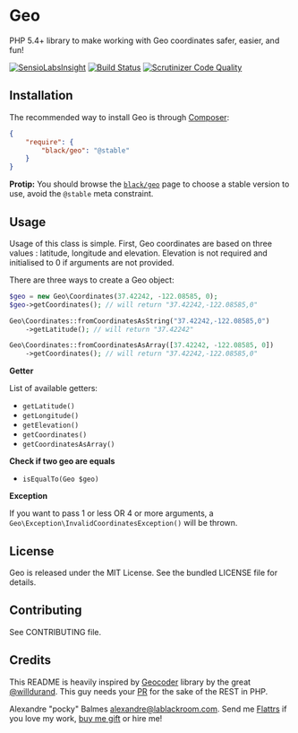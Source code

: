 Geo
===

PHP 5.4+ library to make working with Geo coordinates safer, easier, and fun!

[![SensioLabsInsight](https://insight.sensiolabs.com/projects/e843341b-0a91-4aa8-a8a6-fbe2190d9724/big.png)](https://insight.sensiolabs.com/projects/e843341b-0a91-4aa8-a8a6-fbe2190d9724)
[![Build Status](https://travis-ci.org/black-project/Geo.svg?branch=master)](https://travis-ci.org/black-project/Geo)
[![Scrutinizer Code Quality](https://scrutinizer-ci.com/g/black-project/Geo/badges/quality-score.png?b=master)](https://scrutinizer-ci.com/g/black-project/Geo/?branch=master)

Installation
------------

The recommended way to install Geo is through [Composer][2]:

```json
{
    "require": {
        "black/geo": "@stable"
    }
}
```

__Protip:__ You should browse the [`black/geo`][7] page to choose a stable version to use, avoid the `@stable` meta
constraint.

Usage
-----

Usage of this class is simple. First, Geo coordinates are based on three values : latitude, longitude and elevation.
Elevation is not required and initialised to 0 if arguments are not provided.

There are three ways to create a Geo object:

```php
$geo = new Geo\Coordinates(37.42242, -122.08585, 0);
$geo->getCoordinates(); // will return "37.42242,-122.08585,0"
```

```php
Geo\Coordinates::fromCoordinatesAsString("37.42242,-122.08585,0")
    ->getLatitude(); // will return "37.42242"
```

```php
Geo\Coordinates::fromCoordinatesAsArray([37.42242, -122.08585, 0])
    ->getCoordinates(); // will return "37.42242,-122.08585,0"
```

__Getter__

List of available getters:

- `getLatitude()`
- `getLongitude()`
- `getElevation()`
- `getCoordinates()`
- `getCoordinatesAsArray()`

__Check if two geo are equals__

- `isEqualTo(Geo $geo)`

__Exception__

If you want to pass 1 or less OR 4 or more arguments, a `Geo\Exception\InvalidCoordinatesException()` will be thrown.

License
-------

Geo is released under the MIT License. See the bundled LICENSE file for details.

Contributing
------------

See CONTRIBUTING file.

Credits
-------

This README is heavily inspired by [Geocoder][1] library by the great [@willdurand][2]. This guy needs your [PR][3] for the
sake of the REST in PHP.

Alexandre "pocky" Balmes [alexandre@lablackroom.com][4]. Send me [Flattrs][5] if you love my work, [buy me gift][6] or hire me!

[1]: https://github.com/geocoder-php/Geocoder
[2]: https://github.com/willdurand
[3]: http://williamdurand.fr/2014/07/02/resting-with-symfony-sos/
[4]: mailto:alexandre@lablackroom.com
[5]: https://flattr.com/profile/alexandre.balmes
[6]: http://www.amazon.fr/registry/wishlist/3OR3EENRA5TSK
[7]: https://packagist.org/packages/black/geo
